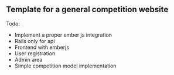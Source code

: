 ## Template for a general competition website

Todo:
- Implement a proper ember js integration
- Rails only for api
- Frontend with emberjs
- User registration
- Admin area
- Simple competition model implementation
